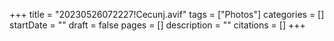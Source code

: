 +++
title = "20230526072227!Cecunj.avif"
tags = ["Photos"]
categories = []
startDate = ""
draft = false
pages = []
description = ""
citations = []
+++
